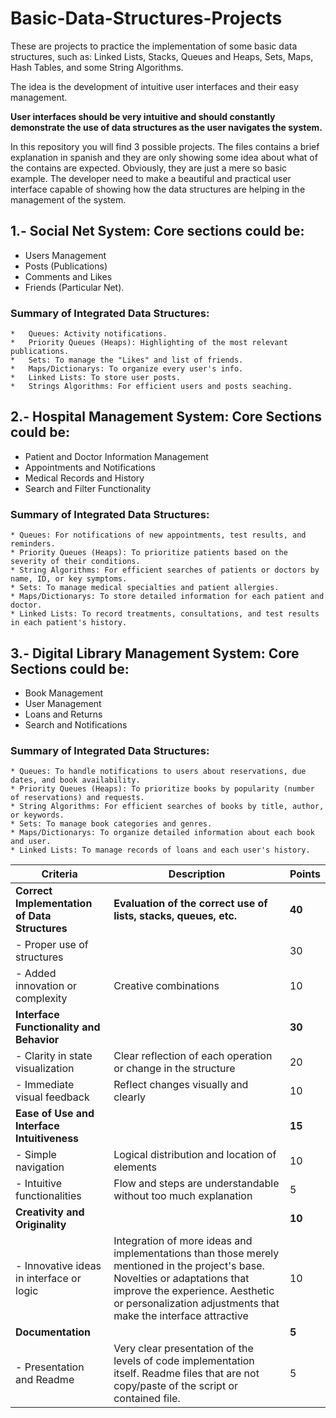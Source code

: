 # Basic-Data-Structures-Projects
These are projects to practice the implementation of some basic data structures, such as: Linked Lists, Stacks, Queues and Heaps, Sets, Maps, Hash Tables, and some String Algorithms.

The idea is the development of intuitive user interfaces and their easy management.

**User interfaces should be very intuitive and should constantly demonstrate the use of data structures as the user navigates the system.**

In this repository you will find 3 possible projects. 
The files contains a brief explanation in spanish and they are only showing some idea about what of the contains are expected. 
Obviously, they are just a mere so basic example. 
The developer need to make a beautiful and practical user interface capable of showing how the data structures are helping in the management of the system.

## 1.- Social Net System: Core sections could be: 
  *	Users Management
  *	Posts (Publications)
  *	Comments and Likes
  *	Friends (Particular Net). 

  ### Summary of Integrated Data Structures:
    *	Queues: Activity notifications.
    *	Priority Queues (Heaps): Highlighting of the most relevant publications.
    *	Sets: To manage the "Likes" and list of friends.
    *	Maps/Dictionarys: To organize every user's info.
    *	Linked Lists: To store user posts.
    *	Strings Algorithms: For efficient users and posts seaching.

## 2.- Hospital Management System: Core Sections could be: 
  * Patient and Doctor Information Management 
  * Appointments and Notifications 
  * Medical Records and History 
  * Search and Filter Functionality

  ### Summary of Integrated Data Structures: 
    * Queues: For notifications of new appointments, test results, and reminders. 
    * Priority Queues (Heaps): To prioritize patients based on the severity of their conditions. 
    * String Algorithms: For efficient searches of patients or doctors by name, ID, or key symptoms. 
    * Sets: To manage medical specialties and patient allergies. 
    * Maps/Dictionarys: To store detailed information for each patient and doctor. 
    * Linked Lists: To record treatments, consultations, and test results in each patient's history.

## 3.- Digital Library Management System: Core Sections could be: 
  * Book Management 
  * User Management 
  * Loans and Returns 
  * Search and Notifications

  ### Summary of Integrated Data Structures: 
    * Queues: To handle notifications to users about reservations, due dates, and book availability. 
    * Priority Queues (Heaps): To prioritize books by popularity (number of reservations) and requests. 
    * String Algorithms: For efficient searches of books by title, author, or keywords. 
    * Sets: To manage book categories and genres. 
    * Maps/Dictionarys: To organize detailed information about each book and user. 
    * Linked Lists: To manage records of loans and each user's history.


| Criteria | Description | Points |
|---|---|---|
| **Correct Implementation of Data Structures** | **Evaluation of the correct use of lists, stacks, queues, etc.** | **40** |
| - Proper use of structures |  | 30 |
| - Added innovation or complexity | Creative combinations | 10 |
| **Interface Functionality and Behavior** |  | **30** |
| - Clarity in state visualization | Clear reflection of each operation or change in the structure | 20 |
| - Immediate visual feedback | Reflect changes visually and clearly | 10 |
| **Ease of Use and Interface Intuitiveness** |  | **15** |
| - Simple navigation | Logical distribution and location of elements | 10 |
| - Intuitive functionalities | Flow and steps are understandable without too much explanation | 5 |
| **Creativity and Originality** |   | **10** |
| - Innovative ideas in interface or logic | Integration of more ideas and implementations than those merely mentioned in the project's base. Novelties or adaptations that improve the experience. Aesthetic or personalization adjustments that make the interface attractive | 10 |
| **Documentation** |  | **5** |
| - Presentation and Readme | Very clear presentation of the levels of code implementation itself. Readme files that are not copy/paste of the script or contained file. | 5 |
